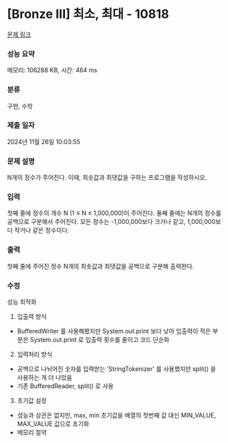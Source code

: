# [Bronze III] 최소, 최대 - 10818 

[문제 링크](https://www.acmicpc.net/problem/10818) 

### 성능 요약

메모리: 106288 KB, 시간: 464 ms

### 분류

구현, 수학

### 제출 일자

2024년 11월 26일 10:03:55

### 문제 설명

<p>N개의 정수가 주어진다. 이때, 최솟값과 최댓값을 구하는 프로그램을 작성하시오.</p>

### 입력 

 <p>첫째 줄에 정수의 개수 N (1 ≤ N ≤ 1,000,000)이 주어진다. 둘째 줄에는 N개의 정수를 공백으로 구분해서 주어진다. 모든 정수는 -1,000,000보다 크거나 같고, 1,000,000보다 작거나 같은 정수이다.</p>

### 출력 

 <p>첫째 줄에 주어진 정수 N개의 최솟값과 최댓값을 공백으로 구분해 출력한다.</p>

 ### 수정
<p>성능 최적화</p>

1. 입출력 방식
- BufferedWriter 를 사용해봤지만 System.out.print 보다 낮아 입출력이 적은 부분은 System.out.print 로 입출력 횟수를 줄이고 코드 단순화
2. 입력처리 방식
- 공백으로 나뉘어진 숫자를 입력받는 'StringTokenizer' 를 사용했지만 split() 을 사용하는 게 더 나았음
- 기존 BufferedReader, split() 로 사용
3. 초기값 설정
- 성능과 상관은 없지만, max, min 초기값을 배열의 첫번째 값 대신 MIN_VALUE, MAX_VALUE 값으로 초기화
- 메모리 절약


